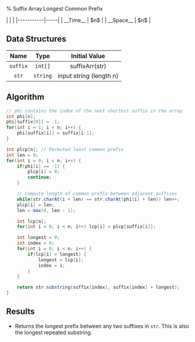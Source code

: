 % Suffix Array Longest Common Prefix

<div class="no-stretch">
|           |     |
|-----------|-----|
| __Time__  | $n$ |
| __Space__ | $n$ |
</div>

## Data Structures
| Name     | Type     | Initial Value           |
|:--------:|:--------:|:-----------------------:|
| `suffix` | `int[]`  | suffixArr(str)          |
| `str`    | `string` | input string (length n) |

## Algorithm
```java
// phi contains the index of the next shortest suffix in the array
int phi[n];
phi[suffix[0]] = -1;
for(int i = 1; i < n; i++) {
	phi[suffix[i]] = suffix[i-1];
}

int plcp[n]; // Permuted least common prefix
int len = 0;
for(int i = 0; i < n; i++) {
	if(phi[i] == -1) {
		plcp[i] = 0;
		continue;
	}

	// Compute length of common prefix between adjacent suffixes
	while(str.charAt(i + len) == str.charAt(phi[i] + len)) len++;
	plcp[i] = len;
	len = max(0, len - 1);

	int lcp[n];
	for(int i = 0; i < n; i++) lcp[i] = plcp[suffix[i]];

	int longest = 0;
	int index = 0;
	for(int i = 0; i < n; i++) {
		if(lcp[i] > longest) {
			longest = lcp[i];
			index = i;
		}
	}

	return str.substring(suffix[index], suffix[index] + longest);
}
```

## Results
- Returns the longest prefix between any two suffixes in `str`. This is also the longest repeated substring.
